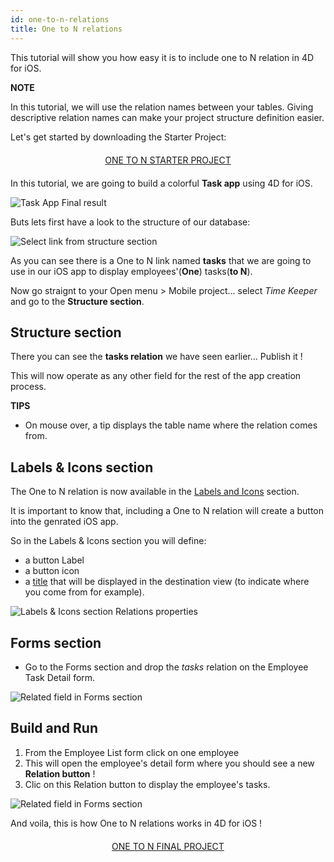 ```yaml
---
id: one-to-n-relations
title: One to N relations
---
```


This tutorial will show you how easy it is to include one to N relation in 4D for iOS.<div class = "tips"> 

**NOTE**

In this tutorial, we will use the relation names between your tables. Giving descriptive relation names can make your project structure definition easier.</div> 

Let's get started by downloading the Starter Project:

<div style="text-align: center; margin-top: 20px; margin-bottom: 20px">
  <p>
    

<a class="button"
href="../assets/en/relations/TimeKeeper.4dbase.zip">ONE TO N STARTER PROJECT</a>

  </p>
</div>

In this tutorial, we are going to build a colorful **Task app** using 4D for iOS.

![Task App Final result](assets/en/relations/4D-for-iOS-dark-mode-card-relation-ios-13.gif)

Buts lets first have a look to the structure of our database:

![Select link from structure section](assets/en/relations/Database-1-to-N-relations-4D-for-iOS.png)

As you can see there is a One to N link named **tasks** that we are going to use in our iOS app to display employees'(**One**) tasks(**to N**).

Now go straignt to your Open menu > Mobile project... select *Time Keeper* and go to the **Structure section**.

## Structure section

There you can see the **tasks relation** we have seen earlier... Publish it !

This will now operate as any other field for the rest of the app creation process.<div class = "tips"> 

**TIPS**

* On mouse over, a tip displays the table name where the relation comes from.</div> 

## Labels & Icons section

The One to N relation is now available in the [Labels and Icons](labels-and-icons.html) section.

It is important to know that, including a One to N relation will create a button into the genrated iOS app.

So in the Labels & Icons section you will define:

* a button Label
* a button icon
* a [title](one-to-n-relations-title-definition.html) that will be displayed in the destination view (to indicate where you come from for example).

![Labels & Icons section Relations properties](assets/en/project-editor/Relations-properties-Labels-icons-section-4D-for-iOS.png)

## Forms section

* Go to the Forms section and drop the *tasks* relation on the Employee Task Detail form.

![Related field in Forms section](assets/en/relations/1-to-n-relations-forms-section.png)

## Build and Run

1. From the Employee List form click on one employee 
2. This will open the employee's detail form where you should see a new **Relation button** !
3. Clic on this Relation button to display the employee's tasks. 

![Related field in Forms section](assets/en/relations/One-to-n-relations-task-ios-app.png)

And voila, this is how One to N relations works in 4D for iOS !

<div style="text-align: center; margin-top: 20px; margin-bottom: 20px">
  <p>
    

<a class="button"
href="../assets/en/relations/TimeKeeper.4dbase.zip">ONE TO N FINAL PROJECT</a>

  </p>
</div>